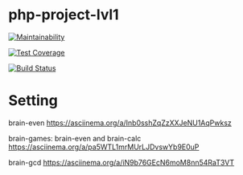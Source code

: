 # php-project-lvl1

[![Maintainability](https://api.codeclimate.com/v1/badges/4e4aa115a4ae6df26a04/maintainability)](https://codeclimate.com/github/lobr17/php-project-lvl1/maintainability)

[![Test Coverage](https://api.codeclimate.com/v1/badges/4e4aa115a4ae6df26a04/test_coverage)](https://codeclimate.com/github/lobr17/php-project-lvl1/test_coverage)

[![Build Status](https://travis-ci.org/lobr17/php-project-lvl1.svg?branch=master)](https://travis-ci.org/lobr17/php-project-lvl1)


# Setting

brain-even
https://asciinema.org/a/Inb0sshZqZzXXJeNU1AqPwksz


brain-games: brain-even and brain-calc
https://asciinema.org/a/pa5WTL1mrMUrLJDvswYb9E0uP

brain-gcd
https://asciinema.org/a/iN9b76GEcN6moM8nn54RaT3VT
